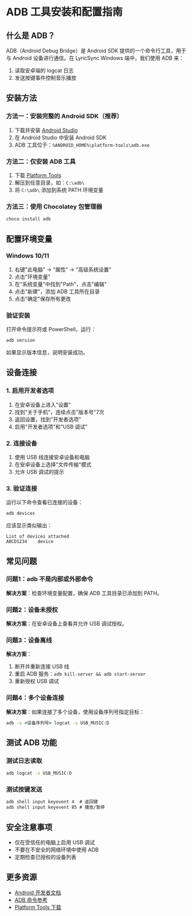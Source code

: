 # ADB 工具安装和配置指南

## 什么是 ADB？

ADB（Android Debug Bridge）是 Android SDK 提供的一个命令行工具，用于与 Android 设备进行通信。在 LyricSync Windows 端中，我们使用 ADB 来：

1. 读取安卓端的 logcat 日志
2. 发送按键事件控制音乐播放

## 安装方法

### 方法一：安装完整的 Android SDK（推荐）

1. 下载并安装 [Android Studio](https://developer.android.com/studio)
2. 在 Android Studio 中安装 Android SDK
3. ADB 工具位于：`%ANDROID_HOME%\platform-tools\adb.exe`

### 方法二：仅安装 ADB 工具

1. 下载 [Platform Tools](https://developer.android.com/studio/releases/platform-tools)
2. 解压到任意目录，如：`C:\adb\`
3. 将 `C:\adb\` 添加到系统 PATH 环境变量

### 方法三：使用 Chocolatey 包管理器

```cmd
choco install adb
```

## 配置环境变量

### Windows 10/11

1. 右键"此电脑" → "属性" → "高级系统设置"
2. 点击"环境变量"
3. 在"系统变量"中找到"Path"，点击"编辑"
4. 点击"新建"，添加 ADB 工具所在目录
5. 点击"确定"保存所有更改

### 验证安装

打开命令提示符或 PowerShell，运行：

```cmd
adb version
```

如果显示版本信息，说明安装成功。

## 设备连接

### 1. 启用开发者选项

1. 在安卓设备上进入"设置"
2. 找到"关于手机"，连续点击"版本号"7次
3. 返回设置，找到"开发者选项"
4. 启用"开发者选项"和"USB 调试"

### 2. 连接设备

1. 使用 USB 线连接安卓设备和电脑
2. 在安卓设备上选择"文件传输"模式
3. 允许 USB 调试的提示

### 3. 验证连接

运行以下命令查看已连接的设备：

```cmd
adb devices
```

应该显示类似输出：
```
List of devices attached
ABCD1234    device
```

## 常见问题

### 问题1：adb 不是内部或外部命令

**解决方案**：检查环境变量配置，确保 ADB 工具目录已添加到 PATH。

### 问题2：设备未授权

**解决方案**：在安卓设备上查看并允许 USB 调试授权。

### 问题3：设备离线

**解决方案**：
1. 断开并重新连接 USB 线
2. 重启 ADB 服务：`adb kill-server && adb start-server`
3. 重新授权 USB 调试

### 问题4：多个设备连接

**解决方案**：如果连接了多个设备，使用设备序列号指定目标：

```cmd
adb -s <设备序列号> logcat -s USB_MUSIC:D
```

## 测试 ADB 功能

### 测试日志读取

```cmd
adb logcat -s USB_MUSIC:D
```

### 测试按键发送

```cmd
adb shell input keyevent 4  # 返回键
adb shell input keyevent 85 # 播放/暂停
```

## 安全注意事项

- 仅在受信任的电脑上启用 USB 调试
- 不要在不安全的网络环境中使用 ADB
- 定期检查已授权的设备列表

## 更多资源

- [Android 开发者文档](https://developer.android.com/studio/command-line/adb)
- [ADB 命令参考](https://developer.android.com/studio/command-line/adb#commandsummary)
- [Platform Tools 下载](https://developer.android.com/studio/releases/platform-tools)
